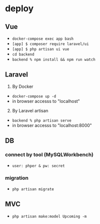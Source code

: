 # deploy

## Vue

- `docker-compose exec app bash`
- `[app] $ composer require laravel/ui`
- `[app] $ php artisan ui vue`
- `cd backend`
- `backend % npm install && npm run watch`

## Laravel

1. By Docker
- `docker-compose up -d`
- in browser accesss to "localhost"
2. By Laravel artisan
- `backend % php artisan serve`
- in browser accesss to "localhost:8000"

## DB

### connect by tool (MySQLWorkbench)
- `user: phper & pw: secret`
### migration
- `php artisan migrate`

## MVC

- `php artisan make:model Upcoming -m`

